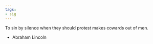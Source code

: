 ```yaml
---
tags:
- sig
---
```




To sin by silence when they should protest makes cowards out of men.

- Abraham Lincoln